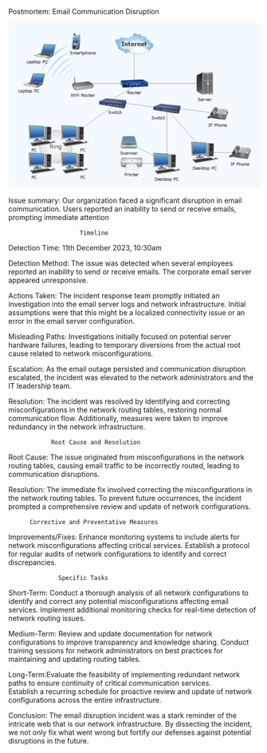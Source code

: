 Postmortem: Email Communication Disruption

![my image](./Network-Diagram.png)


Issue summary: Our organization faced a significant disruption in email communication. Users reported an inability to send or receive emails, prompting immediate attention



                        Timeline

Detection Time:   11th December 2023, 10:30am

Detection Method: The issue was detected when several employees reported an inability to send or receive emails. The corporate email server appeared unresponsive.

Actions Taken: The incident response team promptly initiated an investigation into the email server logs and network infrastructure. 
Initial assumptions were that this might be a localized connectivity issue or an error in the email server configuration.

Misleading Paths: Investigations initially focused on potential server hardware failures, leading to temporary diversions from the actual root cause related to network misconfigurations.

Escalation: As the email outage persisted and communication disruption escalated, the incident was elevated to the network administrators and the IT leadership team.

Resolution: The incident was resolved by identifying and correcting misconfigurations in the network routing tables, restoring normal communication flow. Additionally, measures were taken to improve redundancy in the network infrastructure.

                Root Cause and Resolution

Root Cause: The issue originated from misconfigurations in the network routing tables, causing email traffic to be incorrectly routed, leading to communication disruptions.

Resolution: The immediate fix involved correcting the misconfigurations in the network routing tables. To prevent future occurrences, the incident prompted a comprehensive review and update of network configurations.

          Corrective and Preventative Measures

Improvements/Fixes: Enhance monitoring systems to include alerts for network misconfigurations affecting critical services.
Establish a protocol for regular audits of network configurations to identify and correct discrepancies.

                  Specific Tasks

Short-Term: Conduct a thorough analysis of all network configurations to identify and correct any potential misconfigurations affecting email services.
Implement additional monitoring checks for real-time detection of network routing issues.

Medium-Term: Review and update documentation for network configurations to improve transparency and knowledge sharing.
Conduct training sessions for network administrators on best practices for maintaining and updating routing tables.

Long-Term:Evaluate the feasibility of implementing redundant network paths to ensure continuity of critical communication services.  
Establish a recurring schedule for proactive review and update of network configurations across the entire infrastructure.

Conclusion: The email disruption incident was a stark reminder of the intricate web that is our network infrastructure. By dissecting the incident, we not only fix what went wrong but fortify our defenses against potential disruptions in the future.
